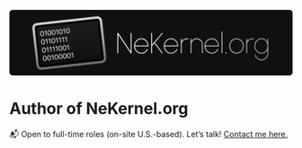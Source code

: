 ![Logo](./NEKERNEL_ORG.png)

# Author of NeKernel.org

📬 Open to full-time roles (on-site U.S.-based). Let’s talk! [Contact me here.](mailto:amlalelmahrouss@icloud.com)
